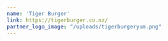 ```yaml
---
name: 'Tiger Burger'
link: https://tigerburger.co.nz/
partner_logo_image: "/uploads/tigerburgeryum.png"
---
```

